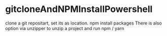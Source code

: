 # gitcloneAndNPMInstallPowershell
clone  a git repositart, set its as location. npm install packages
There is also option via unzipper to unzip a project and run npm / yarn
